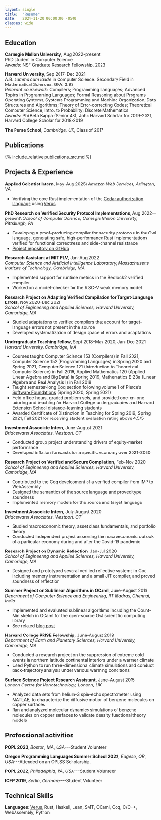 ```yaml
---
layout: single
title:  "Resume"
date:   2024-11-20 00:00:00 -0500
classes: wide
---
```


## Education

**Carnegie Mellon University**, Aug 2022-present    
PhD student in Computer Science.    
*Awards:* NSF Graduate Research Fellowship, 2023    

**Harvard University**, Sep 2017-Dec 2021    
A.B. _summa cum laude_ in Computer Science.  Secondary Field in Mathematical Sciences. GPA: 3.99      
*Relevant coursework:* Compilers; Programming Languages; Advanced Topics in Programming Languages; Formal Reasoning about Programs; Operating Systems; Systems Programming and Machine Organization; Data Structures and Algorithms; Theory of Error-correcting Codes; Theoretical Computer Science; Intro. to Probability; Discrete Mathematics      
*Awards:* Phi Beta Kappa (Senior 48), John Harvard Scholar for 2019-2021, Harvard College Scholar for 2018-2019    

**The Perse School**, *Cambridge, UK*, Class of 2017   
<!-- *A-levels/Pre-U:* Mathematics, Further Mathematics, Physics, Chemistry, Economics    
*Awards:* Arkwright Engineering Scholarship, Sixth Form Academic and Music Scholarships   -->

## Publications

{% include_relative publications_src.md %}

## Projects & Experience

**Applied Scientist Intern**, May-Aug 2025\\
*Amazon Web Services, Arlington, VA*
- Verifying the core Rust implementation of the [Cedar authorization language](https://www.cedarpolicy.com/) using [Verus](https://github.com/verus-lang/verus)

**PhD Research on Verified Security Protocol Implementations**, Aug 2022--present\\
*School of Computer Science, Carnegie Mellon University, Pittsburgh, PA*
- Developing a proof-producing compiler for security protocols in the Owl language, generating safe, high-performance Rust implementations verified for functional correctness and side-channel resistance
- [Project repository on GitHub](https://github.com/secure-foundations/owl)

**Research Assistant at MIT PLV**, Jan-Aug 2022    
*Computer Science and Artificial Intelligence Laboratory, Massachusetts Institute of Technology, Cambridge, MA*
- Implemented support for runtime metrics in the Bedrock2 verified compiler
- Worked on a model-checker for the RISC-V weak memory model 

**Research Project on Adapting Verified Compilation for Target-Language Errors**, Nov 2020-Dec 2021    
*School of Engineering and Applied Sciences, Harvard University, Cambridge, MA* 
- Studied adaptations to verified compilers that account for target-language errors not present in the source
- Developed systematization of design space of errors and adaptations

**Undergraduate Teaching Fellow**, Sept 2018–May 2020, Jan-Dec 2021     
*Harvard University, Cambridge, MA*  
-   Courses taught: Computer Science 153 (Compilers) in Fall 2021, Computer Science 152 (Programming Languages) in Spring 2020 and Spring 2021, Computer Science 121 (Introduction to Theoretical Computer Science) in Fall 2019, Applied Mathematics 120 (Applied Linear Algebra and Big Data) in Spring 2019, Mathematics E-23a (Linear Algebra and Real Analysis I) in Fall 2018
-   Taught semester-long Coq section following volume 1 of Pierce’s [Software Foundations](https://softwarefoundations.cis.upenn.edu/lf-current/index.html) (Spring 2020, Spring 2021)
-   Held office hours, graded problem sets, and provided one-on-one tutoring and teaching for Harvard College undergraduates and Harvard Extension School distance-learning students
-   Awarded Certificate of Distinction in Teaching for Spring 2019, Spring 2021, Fall 2021 for receiving student evaluation rating above 4.5/5

**Investment Associate Intern**, June-August 2021    
*Bridgewater Associates, Westport, CT* 
- Conducted group project understanding drivers of equity-market performance
- Developed inflation forecasts for a specific economy over 2021-2030

**Research Project on Verified and Secure Compilation**, Feb-Nov 2020    
*School of Engineering and Applied Sciences, Harvard University, Cambridge, MA* 
- Contributed to the Coq development of a verified compiler from IMP to WebAssembly 
- Designed the semantics of the source language and proved type soundness 
- Implemented memory models for the source and target language 

**Investment Associate Intern**, July-August 2020    
*Bridgewater Associates, Westport, CT* 
- Studied macroeconomic theory, asset class fundamentals, and portfolio theory 
- Conducted independent project assessing the macroeconomic outlook of a particular economy
during and after the Covid-19 pandemic 

**Research Project on Dynamic Reflection**, Jan-Jul 2020    
*School of Engineering and Applied Sciences, Harvard University, Cambridge, MA* 
- Designed and prototyped several verified reflective systems in Coq including memory instrumentation and a small JIT compiler, and proved soundness of reflection 

**Summer Project on Sublinear Algorithms in OCaml**, June-August 2019    
*Department of Computer Science and Engineering, IIT Madras, Chennai, India*  
-   Implemented and evaluated sublinear algorithms including the Count-Min sketch in OCaml for the open-source Owl scientific computing library
-   See related [blog post](/ocaml/owl/count-min-sketch/sublinear-algorithms/countmin-sketch/)

**Harvard College PRISE Fellowship**, June–August 2018    
*Department of Earth and Planetary Sciences, Harvard University, Cambridge, MA*  
-   Conducted a research project on the suppression of extreme cold events in northern latitude continental interiors under a warmer climate
-   Used Python to run three-dimensional climate simulations and conduct back-trajectory analysis under various warming conditions

**Surface Science Project Research Assistant**, June–August 2015      
*London Centre for Nanotechnology, London, UK*  
-   Analyzed data sets from helium-3 spin-echo spectrometer using MATLAB, to characterize the diffusive motion of benzene molecules on copper surfaces
-   Ran and analyzed molecular dynamics simulations of benzene molecules on copper surfaces to validate density functional theory models

## Professional activities

**POPL 2023**, *Boston*, *MA*, *USA*---Student Volunteer

**Oregon Programming Languages Summer School 2022**, *Eugene*, *OR*, *USA*---Attended on an OPLSS Scholarship.

**POPL 2022**, *Philadelphia*, *PA*, *USA*---Student Volunteer       

**ICFP 2019**, *Berlin*, *Germany*---Student Volunteer       

## Technical Skills

**Languages:** [Verus](https://github.com/verus-lang/verus), Rust, Haskell, Lean, SMT, OCaml, Coq, C/C++, WebAssembly, Python